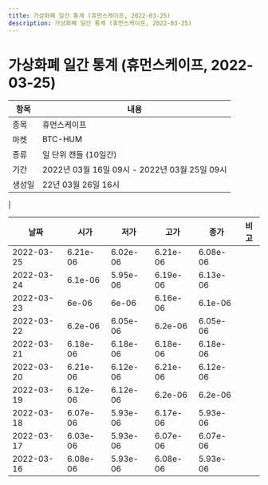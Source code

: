 ```yaml
---
title: 가상화폐 일간 통계 (휴먼스케이프, 2022-03-25)
description: 가상화폐 일간 통계 (휴먼스케이프, 2022-03-25)
---
```


가상화폐 일간 통계 (휴먼스케이프, 2022-03-25)
===

|항목|내용|
|--|--|
|종목|휴먼스케이프|
|마켓|BTC-HUM|
|종류|일 단위 캔들 (10일간)|
|기간|2022년 03월 16일 09시 - 2022년 03월 25일 09시|
|생성일|22년 03월 26일 16시|
|

|날짜|시가|저가|고가|종가|비고|
|--|--|--|--|--|--|
|2022-03-25|6.21e-06|6.02e-06|6.21e-06|6.08e-06|    |
|2022-03-24|6.1e-06|5.95e-06|6.19e-06|6.13e-06|    |
|2022-03-23|6e-06|6e-06|6.16e-06|6.1e-06|    |
|2022-03-22|6.2e-06|6.05e-06|6.2e-06|6.05e-06|    |
|2022-03-21|6.18e-06|6.18e-06|6.18e-06|6.18e-06|    |
|2022-03-20|6.21e-06|6.12e-06|6.21e-06|6.12e-06|    |
|2022-03-19|6.12e-06|6.12e-06|6.2e-06|6.2e-06|    |
|2022-03-18|6.07e-06|5.93e-06|6.17e-06|5.93e-06|    |
|2022-03-17|6.03e-06|5.93e-06|6.07e-06|6.07e-06|    |
|2022-03-16|6.08e-06|5.93e-06|6.08e-06|5.93e-06|    |

